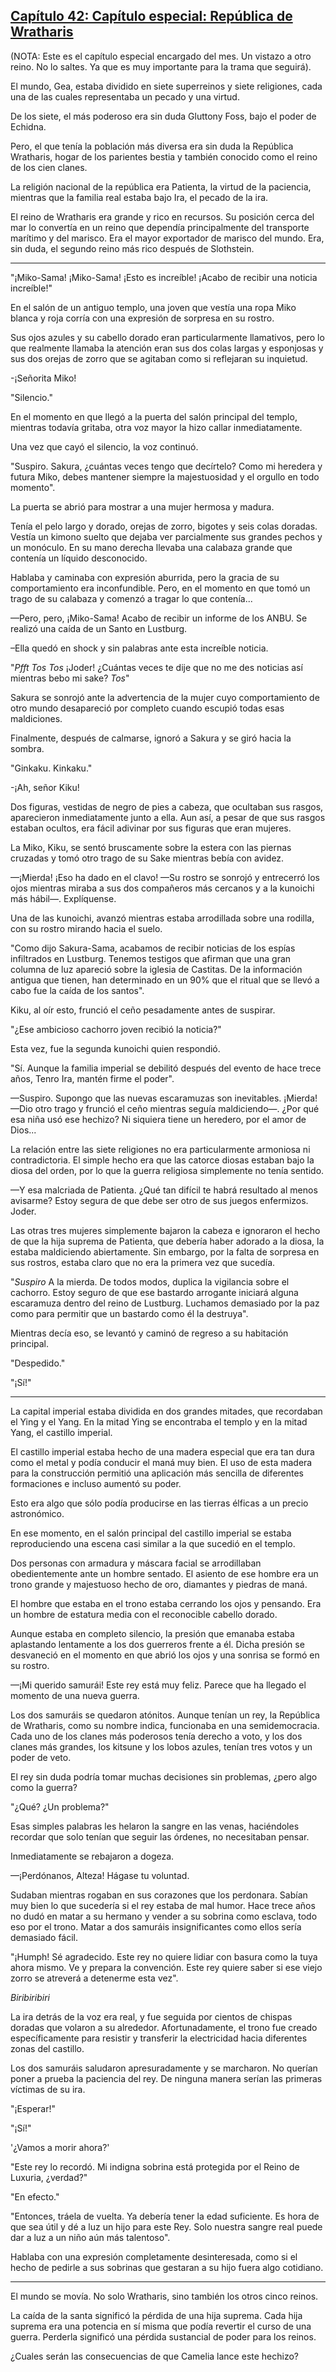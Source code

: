 
## [Capítulo 42: Capítulo especial: República de Wratharis](https://novelnext.dramanovels.io/nc/son-of-the-hero-king/chapter-42-special-chapter-wratharis-republic "Capítulo 42: Capítulo especial: República de Wratharis")


(NOTA: Este es el capítulo especial encargado del mes. Un vistazo a otro reino. No lo saltes. Ya que es muy importante para la trama que seguirá).

El mundo, Gea, estaba dividido en siete superreinos y siete religiones, cada una de las cuales representaba un pecado y una virtud.

De los siete, el más poderoso era sin duda Gluttony Foss, bajo el poder de Echidna.

Pero, el que tenía la población más diversa era sin duda la República Wratharis, hogar de los parientes bestia y también conocido como el reino de los cien clanes.

La religión nacional de la república era Patienta, la virtud de la paciencia, mientras que la familia real estaba bajo Ira, el pecado de la ira.

El reino de Wratharis era grande y rico en recursos. Su posición cerca del mar lo convertía en un reino que dependía principalmente del transporte marítimo y del marisco. Era el mayor exportador de marisco del mundo. Era, sin duda, el segundo reino más rico después de Slothstein.

*****

"¡Miko-Sama! ¡Miko-Sama! ¡Esto es increíble! ¡Acabo de recibir una noticia increíble!"

En el salón de un antiguo templo, una joven que vestía una ropa Miko blanca y roja corría con una expresión de sorpresa en su rostro.

Sus ojos azules y su cabello dorado eran particularmente llamativos, pero lo que realmente llamaba la atención eran sus dos colas largas y esponjosas y sus dos orejas de zorro que se agitaban como si reflejaran su inquietud.

-¡Señorita Miko!

"Silencio."

En el momento en que llegó a la puerta del salón principal del templo, mientras todavía gritaba, otra voz mayor la hizo callar inmediatamente.

Una vez que cayó el silencio, la voz continuó.

"Suspiro. Sakura, ¿cuántas veces tengo que decírtelo? Como mi heredera y futura Miko, debes mantener siempre la majestuosidad y el orgullo en todo momento".

La puerta se abrió para mostrar a una mujer hermosa y madura.

Tenía el pelo largo y dorado, orejas de zorro, bigotes y seis colas doradas. Vestía un kimono suelto que dejaba ver parcialmente sus grandes pechos y un monóculo. En su mano derecha llevaba una calabaza grande que contenía un líquido desconocido.

Hablaba y caminaba con expresión aburrida, pero la gracia de su comportamiento era inconfundible. Pero, en el momento en que tomó un trago de su calabaza y comenzó a tragar lo que contenía...

—Pero, pero, ¡Miko-Sama! Acabo de recibir un informe de los ANBU. Se realizó una caída de un Santo en Lustburg.

–Ella quedó en shock y sin palabras ante esta increíble noticia.

"*Pfft* *Tos* *Tos* ¡Joder! ¿Cuántas veces te dije que no me des noticias así mientras bebo mi sake? *Tos*"

Sakura se sonrojó ante la advertencia de la mujer cuyo comportamiento de otro mundo desapareció por completo cuando escupió todas esas maldiciones.

Finalmente, después de calmarse, ignoró a Sakura y se giró hacia la sombra.

"Ginkaku. Kinkaku."

-¡Ah, señor Kiku!

Dos figuras, vestidas de negro de pies a cabeza, que ocultaban sus rasgos, aparecieron inmediatamente junto a ella. Aun así, a pesar de que sus rasgos estaban ocultos, era fácil adivinar por sus figuras que eran mujeres.

La Miko, Kiku, se sentó bruscamente sobre la estera con las piernas cruzadas y tomó otro trago de su Sake mientras bebía con avidez.

—¡Mierda! ¡Eso ha dado en el clavo! —Su rostro se sonrojó y entrecerró los ojos mientras miraba a sus dos compañeros más cercanos y a la kunoichi más hábil—. Explíquense.

Una de las kunoichi, avanzó mientras estaba arrodillada sobre una rodilla, con su rostro mirando hacia el suelo.

"Como dijo Sakura-Sama, acabamos de recibir noticias de los espías infiltrados en Lustburg. Tenemos testigos que afirman que una gran columna de luz apareció sobre la iglesia de Castitas. De la información antigua que tienen, han determinado en un 90% que el ritual que se llevó a cabo fue la caída de los santos".

Kiku, al oír esto, frunció el ceño pesadamente antes de suspirar.

"¿Ese ambicioso cachorro joven recibió la noticia?"

Esta vez, fue la segunda kunoichi quien respondió.

"Sí. Aunque la familia imperial se debilitó después del evento de hace trece años, Tenro Ira, mantén firme el poder".

—Suspiro. Supongo que las nuevas escaramuzas son inevitables. ¡Mierda! —Dio otro trago y frunció el ceño mientras seguía maldiciendo—. ¿Por qué esa niña usó ese hechizo? Ni siquiera tiene un heredero, por el amor de Dios...

La relación entre las siete religiones no era particularmente armoniosa ni contradictoria. El simple hecho era que las catorce diosas estaban bajo la diosa del orden, por lo que la guerra religiosa simplemente no tenía sentido.

—Y esa malcriada de Patienta. ¿Qué tan difícil te habrá resultado al menos avisarme? Estoy segura de que debe ser otro de sus juegos enfermizos. Joder.

Las otras tres mujeres simplemente bajaron la cabeza e ignoraron el hecho de que la hija suprema de Patienta, que debería haber adorado a la diosa, la estaba maldiciendo abiertamente. Sin embargo, por la falta de sorpresa en sus rostros, estaba claro que no era la primera vez que sucedía.

"*Suspiro* A la mierda. De todos modos, duplica la vigilancia sobre el cachorro. Estoy seguro de que ese bastardo arrogante iniciará alguna escaramuza dentro del reino de Lustburg. Luchamos demasiado por la paz como para permitir que un bastardo como él la destruya".

Mientras decía eso, se levantó y caminó de regreso a su habitación principal.

"Despedido."

"¡Sí!"

*****

La capital imperial estaba dividida en dos grandes mitades, que recordaban el Ying y el Yang. En la mitad Ying se encontraba el templo y en la mitad Yang, el castillo imperial.

El castillo imperial estaba hecho de una madera especial que era tan dura como el metal y podía conducir el maná muy bien. El uso de esta madera para la construcción permitió una aplicación más sencilla de diferentes formaciones e incluso aumentó su poder.

Esto era algo que sólo podía producirse en las tierras élficas a un precio astronómico.

En ese momento, en el salón principal del castillo imperial se estaba reproduciendo una escena casi similar a la que sucedió en el templo.

Dos personas con armadura y máscara facial se arrodillaban obedientemente ante un hombre sentado. El asiento de ese hombre era un trono grande y majestuoso hecho de oro, diamantes y piedras de maná.

El hombre que estaba en el trono estaba cerrando los ojos y pensando. Era un hombre de estatura media con el reconocible cabello dorado.

Aunque estaba en completo silencio, la presión que emanaba estaba aplastando lentamente a los dos guerreros frente a él. Dicha presión se desvaneció en el momento en que abrió los ojos y una sonrisa se formó en su rostro.

—¡Mi querido samurái! Este rey está muy feliz. Parece que ha llegado el momento de una nueva guerra.

Los dos samuráis se quedaron atónitos. Aunque tenían un rey, la República de Wratharis, como su nombre indica, funcionaba en una semidemocracia. Cada uno de los clanes más poderosos tenía derecho a voto, y los dos clanes más grandes, los kitsune y los lobos azules, tenían tres votos y un poder de veto.

El rey sin duda podría tomar muchas decisiones sin problemas, ¿pero algo como la guerra?

"¿Qué? ¿Un problema?"

Esas simples palabras les helaron la sangre en las venas, haciéndoles recordar que solo tenían que seguir las órdenes, no necesitaban pensar.

Inmediatamente se rebajaron a dogeza.

—¡Perdónanos, Alteza! Hágase tu voluntad.

Sudaban mientras rogaban en sus corazones que los perdonara. Sabían muy bien lo que sucedería si el rey estaba de mal humor. Hace trece años no dudó en matar a su hermano y vender a su sobrina como esclava, todo eso por el trono. Matar a dos samuráis insignificantes como ellos sería demasiado fácil.

"¡Humph! Sé agradecido. Este rey no quiere lidiar con basura como la tuya ahora mismo. Ve y prepara la convención. Este rey quiere saber si ese viejo zorro se atreverá a detenerme esta vez".

*Biribiribiri*

La ira detrás de la voz era real, y fue seguida por cientos de chispas doradas que volaron a su alrededor. Afortunadamente, el trono fue creado específicamente para resistir y transferir la electricidad hacia diferentes zonas del castillo.

Los dos samuráis saludaron apresuradamente y se marcharon. No querían poner a prueba la paciencia del rey. De ninguna manera serían las primeras víctimas de su ira.

"¡Esperar!"

"¡Sí!"

'¿Vamos a morir ahora?'

"Este rey lo recordó. Mi indigna sobrina está protegida por el Reino de Luxuria, ¿verdad?"

"En efecto."

"Entonces, tráela de vuelta. Ya debería tener la edad suficiente. Es hora de que sea útil y dé a luz un hijo para este Rey. Solo nuestra sangre real puede dar a luz a un niño aún más talentoso".

Hablaba con una expresión completamente desinteresada, como si el hecho de pedirle a sus sobrinas que gestaran a su hijo fuera algo cotidiano.

****

El mundo se movía. No solo Wratharis, sino también los otros cinco reinos.

La caída de la santa significó la pérdida de una hija suprema. Cada hija suprema era una potencia en sí misma que podía revertir el curso de una guerra. Perderla significó una pérdida sustancial de poder para los reinos.

¿Cuales serán las consecuencias de que Camelia lance este hechizo?